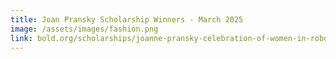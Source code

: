 ```yaml
---
title: Joan Pransky Scholarship Winners - March 2025
image: /assets/images/fashion.png
link: bold.org/scholarships/joanne-pransky-celebration-of-women-in-robotics/#winners
---
```

